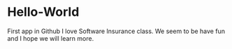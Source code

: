# Hello-World
First app in Github
I love Software Insurance class. We seem to be have fun and I hope we will learn more.